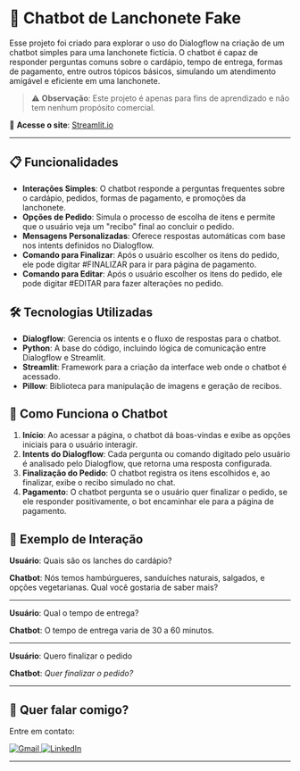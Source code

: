 
# 🍔 Chatbot de Lanchonete Fake

Esse projeto foi criado para explorar o uso do Dialogflow na criação de um chatbot simples para uma lanchonete fictícia. O chatbot é capaz de responder perguntas comuns sobre o cardápio, tempo de entrega, formas de pagamento, entre outros tópicos básicos, simulando um atendimento amigável e eficiente em uma lanchonete.

> ⚠️ **Observação**: Este projeto é apenas para fins de aprendizado e não tem nenhum propósito comercial.

🔗 **Acesse o site**: [Streamlit.io](https://streamlit.io/)

---

## 📋 Funcionalidades

- **Interações Simples**: O chatbot responde a perguntas frequentes sobre o cardápio, pedidos, formas de pagamento, e promoções da lanchonete.
- **Opções de Pedido**: Simula o processo de escolha de itens e permite que o usuário veja um "recibo" final ao concluir o pedido.
- **Mensagens Personalizadas**: Oferece respostas automáticas com base nos intents definidos no Dialogflow.
- **Comando para Finalizar**: Após o usuário escolher os itens do pedido, ele pode digitar #FINALIZAR para ir para página de pagamento.
- **Comando para Editar**: Após o usuário escolher os itens do pedido, ele pode digitar #EDITAR para fazer alterações no pedido.

## 🛠️ Tecnologias Utilizadas
- **Dialogflow**: Gerencia os intents e o fluxo de respostas para o chatbot.
- **Python**: A base do código, incluindo lógica de comunicação entre Dialogflow e Streamlit.
- **Streamlit**: Framework para a criação da interface web onde o chatbot é acessado.
- **Pillow**: Biblioteca para manipulação de imagens e geração de recibos.

## 🚀 Como Funciona o Chatbot
1. **Início**: Ao acessar a página, o chatbot dá boas-vindas e exibe as opções iniciais para o usuário interagir.
2. **Intents do Dialogflow**: Cada pergunta ou comando digitado pelo usuário é analisado pelo Dialogflow, que retorna uma resposta configurada.
3. **Finalização do Pedido**: O chatbot registra os itens escolhidos e, ao finalizar, exibe o recibo simulado no chat.
4. **Pagamento**: O chatbot pergunta se o usuário quer finalizar o pedido, se ele responder positivamente, o bot encaminhar ele para a página de pagamento.

## 📄 Exemplo de Interação

**Usuário**: Quais são os lanches do cardápio?

**Chatbot**: Nós temos hambúrgueres, sanduíches naturais, salgados, e opções vegetarianas. Qual você gostaria de saber mais?

---

**Usuário**: Qual o tempo de entrega?

**Chatbot**: O tempo de entrega varia de 30 a 60 minutos.

---

**Usuário**: Quero finalizar o pedido

**Chatbot**: *Quer finalizar o pedido?*

---

## 💌 Quer falar comigo?

Entre em contato:

<p align="left">  
<a href="mailto:edsoncarvalhointuria@gmail.com" title="Gmail">  
  <img src="https://img.shields.io/badge/-Gmail-FF0000?style=flat-square&labelColor=FF0000&logo=gmail&logoColor=white" alt="Gmail"/>  
</a>  
<a href="#" title="LinkedIn">  
  <img src="https://img.shields.io/badge/-LinkedIn-0e76a8?style=flat-square&logo=linkedin&logoColor=white" alt="LinkedIn"/>  
</a>  
</p>

---